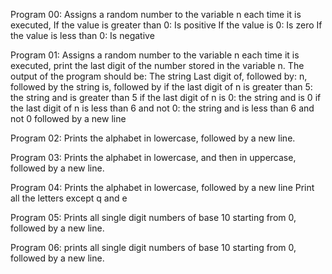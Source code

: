 Program 00: Assigns a random number to the variable n each time it is executed,
		If the value is greater than 0: Is positive
		If the value is 0: Is zero
		If the value is less than 0: Is negative


Program 01: Assigns a random number to the variable n each time it is executed,
	    print the last digit of the number stored in the variable n.
The output of the program should be:
The string Last digit of, followed by:
	n, followed by
		the string is, followed by
			if the last digit of n is greater than 5: the string and is greater than 5
			if the last digit of n is 0: the string and is 0
			if the last digit of n is less than 6 and not 0: the string and is less than 6 and not 0
			followed by a new line

Program 02: Prints the alphabet in lowercase, followed by a new line.

Program 03: Prints the alphabet in lowercase, and then in uppercase, followed by a new line.

Program 04: Prints the alphabet in lowercase, followed by a new line
	    Print all the letters except q and e

Program 05: Prints all single digit numbers of base 10 starting from 0, followed by a new line.

Program 06: prints all single digit numbers of base 10 starting from 0, followed by a new line.
